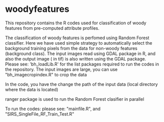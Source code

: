 # woodyfeatures
This repository contains the R codes used for classification of woody features from pre-computed attribute profiles.

The classification of woody features is perfomed using Random Forest classifier. Here we have used simple strategy to automatically select the background training pixels from the data for non-woody features (background class). The input images read using GDAL package in R, and also the output image ( in tif) is also written using the GDAL package. Please see: 'bh_loadLib.R' for the list packages required to run the codes in the repository. The input images are large, you can use "bh_imagecropindex.R" to crop the data

In the code, you have the change the path of the input data (local directory where the data is located)

ranger package is used to run the Random Forest clasifier in parallel

To run the codes: please see: "mainfile.R", and "SIRS_SingleFile_RF_Train_Test.R"





